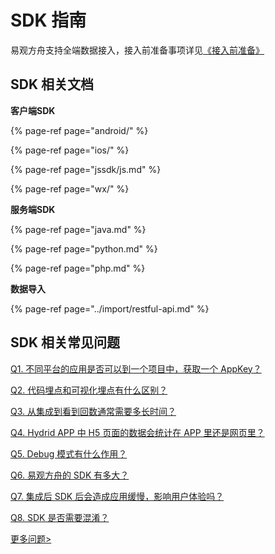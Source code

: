 # SDK 指南

易观方舟支持全端数据接入，接入前准备事项详见[《接入前准备》](../prepare/)

## SDK 相关文档

**客户端SDK**

{% page-ref page="android/" %}

{% page-ref page="ios/" %}

{% page-ref page="jssdk/js.md" %}

{% page-ref page="wx/" %}

**服务端SDK**

{% page-ref page="java.md" %}

{% page-ref page="python.md" %}

{% page-ref page="php.md" %}

**数据导入**

{% page-ref page="../import/restful-api.md" %}

## SDK 相关常见问题

[Q1. 不同平台的应用是否可以到一个项目中，获取一个 AppKey？](../../faq/sdk.md)

[Q2. 代码埋点和可视化埋点有什么区别？](../../faq/sdk.md)

[Q3. 从集成到看到回数通常需要多长时间？](../../faq/sdk.md)

[Q4. Hydrid APP 中 H5 页面的数据会统计在 APP 里还是网页里？](../../faq/sdk.md)

[Q5. Debug 模式有什么作用？](../../faq/sdk.md)

[Q6. 易观方舟的 SDK 有多大？](../../faq/sdk.md)

[Q7. 集成后 SDK 后会造成应用缓慢，影响用户体验吗？](../../faq/sdk.md)

[Q8. SDK 是否需要混淆？](../../faq/sdk.md)

[更多问题&gt;](../../faq/sdk.md)

